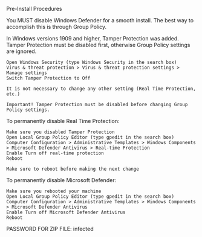 Pre-Install Procedures

You MUST disable Windows Defender for a smooth install. The best way to accomplish this is through Group Policy.

In Windows versions 1909 and higher, Tamper Protection was added. Tamper Protection must be disabled first, otherwise Group Policy settings are ignored.

    Open Windows Security (type Windows Security in the search box)
    Virus & threat protection > Virus & threat protection settings > Manage settings
    Switch Tamper Protection to Off

    It is not necessary to change any other setting (Real Time Protection, etc.)

    Important! Tamper Protection must be disabled before changing Group Policy settings.

To permanently disable Real Time Protection:

    Make sure you disabled Tamper Protection
    Open Local Group Policy Editor (type gpedit in the search box)
    Computer Configuration > Administrative Templates > Windows Components > Microsoft Defender Antivirus > Real-time Protection
    Enable Turn off real-time protection
    Reboot

    Make sure to reboot before making the next change

To permanently disable Microsoft Defender:

    Make sure you rebooted your machine
    Open Local Group Policy Editor (type gpedit in the search box)
    Computer Configuration > Administrative Templates > Windows Components > Microsoft Defender Antivirus
    Enable Turn off Microsoft Defender Antivirus
    Reboot

PASSWORD FOR ZIP FILE: infected

